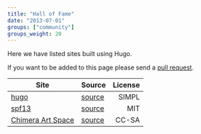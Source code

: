 ```yaml
---
title: "Hall of Fame"
date: "2013-07-01"
groups: ["community"]
groups_weight: 20
---
```


Here we have listed sites built using Hugo.

If you want to be added to this page please send a [pull request](https://github.com/spf13/hugo/pulls).



| **Site**                                         | **Source**                                            | **License**  |
| ------------------------------------------------ | ----------------------------------------------------- | -----------: |
| [hugo](http://hugo.spf13.com)                    | [source](http://github.com/spf13/hugo/docs)           | SIMPL        |
| [spf13](http://spf13.com)                        | [source](http://github.com/spf13/spf13.com)           | MIT          |
| [Chimera Art Space](http://chimeraarts.org)      | [source](https://github.com/chimera/chimeraarts.org)  | CC-SA        |
